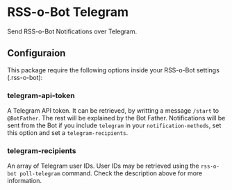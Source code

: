 # RSS-o-Bot Telegram

Send RSS-o-Bot Notifications over Telegram.

## Configuraion

This package require the following options inside your RSS-o-Bot settings (.rss-o-bot):

### telegram-api-token
A Telegram API token. It can be retrieved, by writting a message `/start` to `@BotFather`. The rest will be explained by the Bot Father. Notifications will be sent from the Bot if you include `telegram` in your `notification-methods`, set this option and set a `telegram-recipients`.

### telegram-recipients
An array of Telegram user IDs. User IDs may be retrieved using the `rss-o-bot poll-telegram` command. Check the description above for more information.

